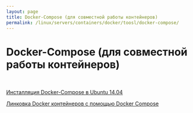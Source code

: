 ```yaml
---
layout: page
title: Docker-Compose (для совместной работы контейнеров)
permalink: /linux/servers/containers/docker/toosl/docker-compose/
---
```


# Docker-Compose (для совместной работы контейнеров)

<br/>

[Инсталляция Docker-Compose в Ubuntu 14.04 ](/linux/servers/containers/docker/toosl/docker-compose/installation/)  


[Линковка Docker контейнеров с помощью Docker Compose](/linux/servers/containers/docker/tools/docker-compose/)
